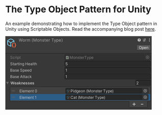 # The Type Object Pattern for Unity
An example demonstrating how to implement the Type Object pattern in Unity using Scriptable Objects. Read the accompanying blog post [here](https://bronsonzgeb.com/index.php/2021/09/17/the-type-object-pattern-with-scriptable-objects/).

![Example](https://github.com/bzgeb/TypeObjectPatternExample/blob/master/Screenshots/Example.png)
